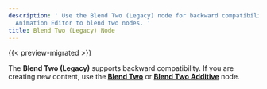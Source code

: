 ```yaml
---
description: ' Use the Blend Two (Legacy) node for backward compatibility in Open 3D Engine
  Animation Editor to blend two nodes. '
title: Blend Two (Legacy) Node
---
```


{{< preview-migrated >}}

The **Blend Two \(Legacy\)** supports backward compatibility\. If you are creating new content, use the **[Blend Two](/docs/user-guide/visualization/animation/animation-editor/blending-blendtwo.md)** or **[Blend Two Additive](/docs/user-guide/visualization/animation/animation-editor/blending-blendtwoadditive.md)** node\.
